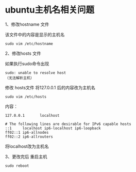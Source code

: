 # ubuntu主机名相关问题

1、修改hostname 文件

该文件中的内容是显示的主机名

```
sudo vim /etc/hostname
```

2、修改hosts 文件

如果执行sudo命令出现

```
sudo: unable to resolve host
（无法解析主机）
```

修改 hosts文件 将127.0.0.1 后的内容改为主机名

```
sudo vim /etc/hosts
```

内容：

```
127.0.0.1       localhost
				
# The following lines are desirable for IPv6 capable hosts
::1     localhost ip6-localhost ip6-loopback
ff02::1 ip6-allnodes
ff02::2 ip6-allrouters
```

将localhost改为主机名



3、更改完后 重启主机

```
sudo reboot
```

